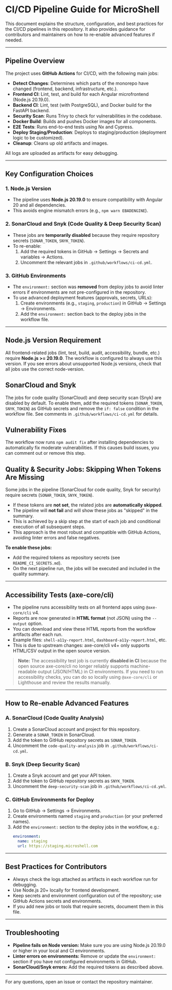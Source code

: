 # CI/CD Pipeline Guide for MicroShell

This document explains the structure, configuration, and best practices for the CI/CD pipelines in this repository. It also provides guidance for contributors and maintainers on how to re-enable advanced features if needed.

---

## Pipeline Overview

The project uses **GitHub Actions** for CI/CD, with the following main jobs:

- **Detect Changes**: Determines which parts of the monorepo have changed (frontend, backend, infrastructure, etc.).
- **Frontend CI**: Lint, test, and build for each Angular microfrontend (Node.js 20.19.0).
- **Backend CI**: Lint, test (with PostgreSQL), and Docker build for the FastAPI backend.
- **Security Scan**: Runs Trivy to check for vulnerabilities in the codebase.
- **Docker Build**: Builds and pushes Docker images for all components.
- **E2E Tests**: Runs end-to-end tests using Nx and Cypress.
- **Deploy Staging/Production**: Deploys to staging/production (deployment logic to be customized).
- **Cleanup**: Cleans up old artifacts and images.

All logs are uploaded as artifacts for easy debugging.

---

## Key Configuration Choices

### 1. **Node.js Version**
- The pipeline uses **Node.js 20.19.0** to ensure compatibility with Angular 20 and all dependencies.
- This avoids engine mismatch errors (e.g., `npm warn EBADENGINE`).

### 2. **SonarCloud and Snyk (Code Quality & Deep Security Scan)**
- These jobs are **temporarily disabled** because they require repository secrets (`SONAR_TOKEN`, `SNYK_TOKEN`).
- To re-enable:
  1. Add the required tokens in GitHub → Settings → Secrets and variables → Actions.
  2. Uncomment the relevant jobs in `.github/workflows/ci-cd.yml`.

### 3. **GitHub Environments**
- The `environment:` section was **removed** from deploy jobs to avoid linter errors if environments are not pre-configured in the repository.
- To use advanced deployment features (approvals, secrets, URLs):
  1. Create environments (e.g., `staging`, `production`) in GitHub → Settings → Environments.
  2. Add the `environment:` section back to the deploy jobs in the workflow file.

---

## Node.js Version Requirement
All frontend-related jobs (lint, test, build, audit, accessibility, bundle, etc.) require **Node.js >= 20.19.0**. The workflow is configured to always use this version. If you see errors about unsupported Node.js versions, check that all jobs use the correct node-version.

## SonarCloud and Snyk
The jobs for code quality (SonarCloud) and deep security scan (Snyk) are disabled by default. To enable them, add the required tokens (`SONAR_TOKEN`, `SNYK_TOKEN`) as GitHub secrets and remove the `if: false` condition in the workflow file. See comments in `.github/workflows/ci-cd.yml` for details.

## Vulnerability Fixes
The workflow now runs `npm audit fix` after installing dependencies to automatically fix moderate vulnerabilities. If this causes build issues, you can comment out or remove this step.

## Quality & Security Jobs: Skipping When Tokens Are Missing

Some jobs in the pipeline (SonarCloud for code quality, Snyk for security) require secrets (`SONAR_TOKEN`, `SNYK_TOKEN`).

- If these tokens are **not set**, the related jobs are **automatically skipped**.
- The pipeline will **not fail** and will show these jobs as "skipped" in the summary.
- This is achieved by a skip step at the start of each job and conditional execution of all subsequent steps.
- This approach is the most robust and compatible with GitHub Actions, avoiding linter errors and false negatives.

**To enable these jobs:**
- Add the required tokens as repository secrets (see `README_CI_SECRETS.md`).
- On the next pipeline run, the jobs will be executed and included in the quality summary.

---

## Accessibility Tests (axe-core/cli)

- The pipeline runs accessibility tests on all frontend apps using `@axe-core/cli` v4.
- Reports are now generated in **HTML format** (not JSON) using the `--output` option.
- You can download and view these HTML reports from the workflow artifacts after each run.
- Example files: `shell-a11y-report.html`, `dashboard-a11y-report.html`, etc.
- This is due to upstream changes: axe-core/cli v4+ only supports HTML/CSV output in the open source version.

> **Note:**
> The accessibility test job is currently **disabled in CI** because the open source axe-core/cli no longer reliably supports machine-readable output (JSON/HTML) in CI environments. If you need to run accessibility checks, you can do so locally using `@axe-core/cli` or Lighthouse and review the results manually.

---

## How to Re-enable Advanced Features

### **A. SonarCloud (Code Quality Analysis)**
1. Create a SonarCloud account and project for this repository.
2. Generate a `SONAR_TOKEN` in SonarCloud.
3. Add the token to GitHub repository secrets as `SONAR_TOKEN`.
4. Uncomment the `code-quality-analysis` job in `.github/workflows/ci-cd.yml`.

### **B. Snyk (Deep Security Scan)**
1. Create a Snyk account and get your API token.
2. Add the token to GitHub repository secrets as `SNYK_TOKEN`.
3. Uncomment the `deep-security-scan` job in `.github/workflows/ci-cd.yml`.

### **C. GitHub Environments for Deploy**
1. Go to GitHub → Settings → Environments.
2. Create environments named `staging` and `production` (or your preferred names).
3. Add the `environment:` section to the deploy jobs in the workflow, e.g.:
   ```yaml
   environment:
     name: staging
     url: https://staging.microshell.com
   ```

---

## Best Practices for Contributors
- Always check the logs attached as artifacts in each workflow run for debugging.
- Use Node.js 20+ locally for frontend development.
- Keep secrets and environment configuration out of the repository; use GitHub Actions secrets and environments.
- If you add new jobs or tools that require secrets, document them in this file.

---

## Troubleshooting
- **Pipeline fails on Node version:** Make sure you are using Node.js 20.19.0 or higher in your local and CI environments.
- **Linter errors on environments:** Remove or update the `environment:` section if you have not configured environments in GitHub.
- **SonarCloud/Snyk errors:** Add the required tokens as described above.

---

For any questions, open an issue or contact the repository maintainer. 